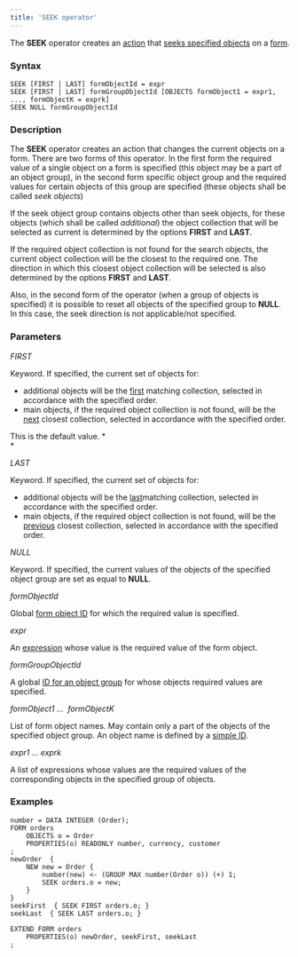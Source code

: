 ```yaml
---
title: 'SEEK operator'
---
```


The **SEEK** operator creates an [action](Actions.md) that [seeks specified objects](Search_SEEK_.md) on a [form](Forms.md).

### Syntax

    SEEK [FIRST | LAST] formObjectId = expr
    SEEK [FIRST | LAST] formGroupObjectId [OBJECTS formObject1 = expr1, ..., formObjectK = exprk]
    SEEK NULL formGroupObjectId

### Description

The **SEEK** operator creates an action that changes the current objects on a form. There are two forms of this operator. In the first form the required value of a single object on a form is specified (this object may be a part of an object group), in the second form specific object group and the required values for certain objects of this group are specified (these objects shall be called *seek objects*)

If the seek object group contains objects other than seek objects, for these objects (which shall be called *additional*) the object collection that will be selected as current is determined by the options **FIRST** and **LAST**.

If the required object collection is not found for the search objects, the current object collection will be the closest to the required one. The direction in which this closest object collection will be selected is also determined by the options **FIRST** and **LAST**.

Also, in the second form of the operator (when a group of objects is specified) it is possible to reset all objects of the specified group to **NULL**. In this case, the seek direction is not applicable/not specified.

### Parameters

*FIRST*

Keyword. If specified, the current set of objects for:

-   additional objects will be the <u>first</u> matching collection, selected in accordance with the specified order. 
-   main objects, if the required object collection is not found, will be the <u>next</u> closest collection, selected in accordance with the specified order. 

This is the default value. *  
*

*LAST*

Keyword. If specified, the current set of objects for:

-   additional objects will be the <u>last</u>matching collection, selected in accordance with the specified order. 
-   main objects, if the required object collection is not found, will be the <u>previous</u> closest collection, selected in accordance with the specified order. 

*NULL*

Keyword. If specified, the current values of the objects of the specified object group are set as equal to **NULL**.

*formObjectId*

Global [form object ID](IDs.md#groupobjectid-broken) for which the required value is specified.

*expr*

An [expression](Expression.md) whose value is the required value of the form object.

*formGroupObjectId*

A global [ID for an object group](IDs.md#groupobjectid-broken) for whose objects required values are specified.

*formObject1 ...  formObjectK*

List of form object names. May contain only a part of the objects of the specified object group. An object name is defined by a [simple ID](IDs.md#id-broken).

*expr1 ... exprk*

A list of expressions whose values are the required values of the corresponding objects in the specified group of objects.

### Examples

```lsf
number = DATA INTEGER (Order);
FORM orders
    OBJECTS o = Order
    PROPERTIES(o) READONLY number, currency, customer
;
newOrder  {
    NEW new = Order {
        number(new) <- (GROUP MAX number(Order o)) (+) 1;
        SEEK orders.o = new;
    }
}
seekFirst  { SEEK FIRST orders.o; }
seekLast  { SEEK LAST orders.o; }

EXTEND FORM orders
    PROPERTIES(o) newOrder, seekFirst, seekLast
;
```

